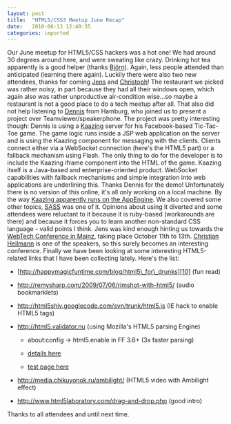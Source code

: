 ```yaml
---
layout: post
title:  "HTML5/CSS3 Meetup June Recap"
date:   2010-06-13 12:40:35
categories: imported
---
```

Our June meetup for HTML5/CSS hackers was a hot one! We had around 30 degrees around here, and were sweating like crazy. Drinking hot tea apparently is a good helper (thanks [Björn][1]). Again, less people attended than anticipated (learning there again). Luckily there were also two new attendees, thanks for coming [Jens][2] and [Christoph][3]! The restaurant we picked was rather noisy, in part because they had all their windows open, which again also was rather unproductive air-condition wise...so maybe a restaurant is not a good place to do a tech meetup after all. That also did not help listening to [Dennis][4] from Hamburg, who joined us to present a project over Teamviewer/speakerphone. The project was pretty interesting though: Dennis is using a [Kaazing][5] server for his Facebook-based Tic-Tac-Toe game. The game logic runs inside a JSP web application on the server and is using the Kaazing component for messaging with the clients. Clients connect either via a WebSocket connection (here's the HTML5 part) or a fallback mechanism using Flash. The only thing to do for the developer is to include the Kaazing iframe component into the HTML of the game. Kaazing itself is a Java-based and enterprise-oriented product. WebSocket capabilities with fallback mechanisms and simple integration into web applications are underlining this. Thanks Dennis for the demo! Unfortunately there is no version of this online, it's all only working on a local machine. By the way [Kaazing apparently runs on the AppEngine][6]. We also covered some other topics, [SASS][7] was one of it. Opinions about using it diverted and some attendees were reluctant to it because it is ruby-based (workarounds are there) and because it forces you to learn another non-standard CSS language - valid points I think. Jens was kind enough hinting us towards the [WebTech Conference in Mainz][8], taking place October 11th to 13th. [Christian Heilmann][9] is one of the speakers, so this surely becomes an interesting conference. Finally we have been looking at some interesting HTML5-related links that I have been collecting lately. Here's the list: 

*   [http://happymagicfuntime.com/blog/html5\_for\_drunks][10] (fun read)

*   <http://remysharp.com/2009/07/06/rimshot-with-html5/> (audio bookmarklets)

*   <http://html5shiv.googlecode.com/svn/trunk/html5.js> (IE hack to enable HTML5 tags)

*   <http://html5.validator.nu> (using Mozilla's HTML5 parsing Engine) 
    
    *   about:config -> html5.enable in FF 3.6+ (3x faster parsing)
    
    *   [details here][11]
    
    *   [test page here][12]
    
    

*   <http://media.chikuyonok.ru/ambilight/> (HTML5 video with Ambilight effect)

*   <http://www.html5laboratory.com/drag-and-drop.php> (good intro)

 Thanks to all attendees and until next time.

[1]: http://www.wibben.de/
[2]: http://grochtdreis.de/
[3]: http://www.cschorr.de/
[4]: http://twitter.com/akaRufus
[5]: http://www.kaazing.com/
[6]: http://googleappengine.blogspot.com/2010/01/kaazing-creates-custom-licensing.html
[7]: http://sass-lang.com/
[8]: http://webtechcon.de/
[9]: http://www.wait-till-i.com/
[10]: http://happymagicfuntime.com/blog/html5_for_drunks
[11]: http://hacks.mozilla.org/2010/05/firefox-4-the-html5-parser-inline-svg-speed-and-more
[12]: http://silverwav.wordpress.com/2010/05/11/firefox-3-6-5-3x-faster-with-html5-enabletrue